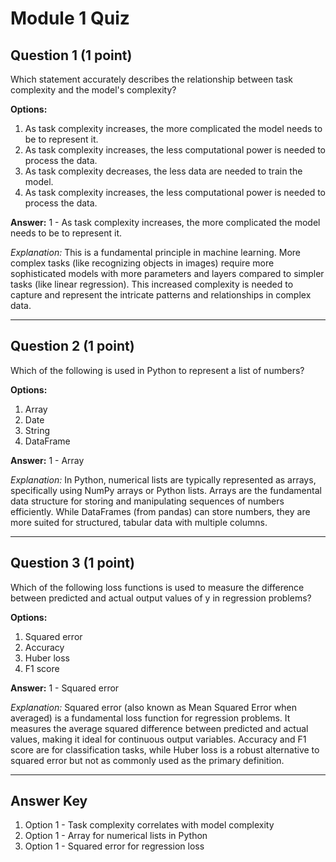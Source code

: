 # Module 1 Quiz

## Question 1 (1 point)
Which statement accurately describes the relationship between task complexity and the model's complexity?

**Options:**
1. As task complexity increases, the more complicated the model needs to be to represent it.
2. As task complexity increases, the less computational power is needed to process the data.
3. As task complexity decreases, the less data are needed to train the model.
4. As task complexity increases, the less computational power is needed to process the data.

**Answer:** 1 - As task complexity increases, the more complicated the model needs to be to represent it.

*Explanation:* This is a fundamental principle in machine learning. More complex tasks (like recognizing objects in images) require more sophisticated models with more parameters and layers compared to simpler tasks (like linear regression). This increased complexity is needed to capture and represent the intricate patterns and relationships in complex data.

---

## Question 2 (1 point)
Which of the following is used in Python to represent a list of numbers?

**Options:**
1. Array
2. Date
3. String
4. DataFrame

**Answer:** 1 - Array

*Explanation:* In Python, numerical lists are typically represented as arrays, specifically using NumPy arrays or Python lists. Arrays are the fundamental data structure for storing and manipulating sequences of numbers efficiently. While DataFrames (from pandas) can store numbers, they are more suited for structured, tabular data with multiple columns.

---

## Question 3 (1 point)
Which of the following loss functions is used to measure the difference between predicted and actual output values of y in regression problems?

**Options:**
1. Squared error
2. Accuracy
3. Huber loss
4. F1 score

**Answer:** 1 - Squared error

*Explanation:* Squared error (also known as Mean Squared Error when averaged) is a fundamental loss function for regression problems. It measures the average squared difference between predicted and actual values, making it ideal for continuous output variables. Accuracy and F1 score are for classification tasks, while Huber loss is a robust alternative to squared error but not as commonly used as the primary definition.

---

## Answer Key
1. Option 1 - Task complexity correlates with model complexity
2. Option 1 - Array for numerical lists in Python
3. Option 1 - Squared error for regression loss